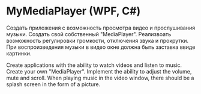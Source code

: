 # MyMediaPlayer (WPF, C#)
Создать приложения с возможность просмотра видео и прослушивания музыки. Создать свой собственный "MediaPlayer". Реализвоать возможность регулировки громкости,
отключения звука и прокрутки. При воспроизведения музыки в видео окне должна быть заставка ввиде картинки.

Create applications with the ability to watch videos and listen to music. Create your own "MediaPlayer". Implement the ability to adjust the volume,
mute and scroll. When playing music in the video window, there should be a splash screen in the form of a picture.
